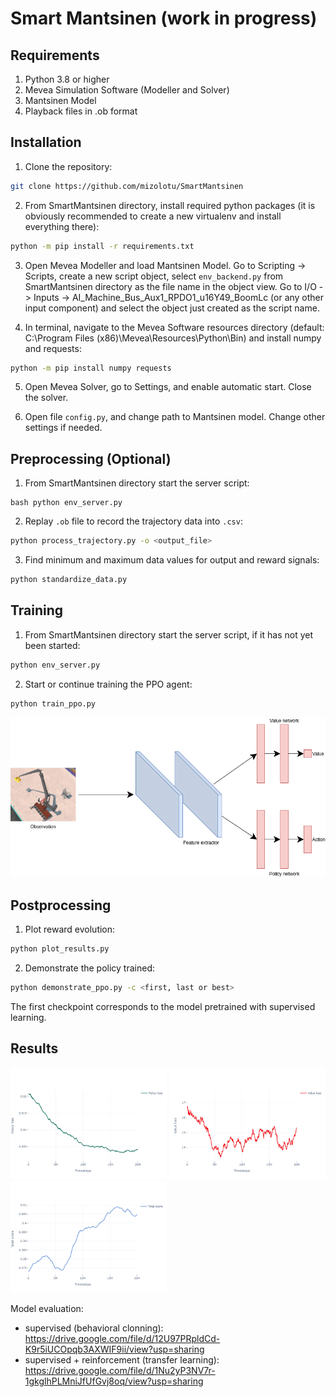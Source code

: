 # Smart Mantsinen (work in progress)

## Requirements

1. Python 3.8 or higher
2. Mevea Simulation Software (Modeller and Solver)
3. Mantsinen Model
4. Playback files in .ob format

## Installation

1. Clone the repository:
```bash
git clone https://github.com/mizolotu/SmartMantsinen
```

2. From SmartMantsinen directory, install required python packages (it is obviously recommended to create a new virtualenv and install everything there):
```bash
python -m pip install -r requirements.txt
```

3. Open Mevea Modeller and load Mantsinen Model. Go to Scripting -> Scripts, create a new script object, select ```env_backend.py``` from SmartMantsinen directory as the file name in the object view. Go to I/O -> Inputs -> AI_Machine_Bus_Aux1_RPDO1_u16Y49_BoomLc (or any other input component) and select the object just created as the script name. 

4. In terminal, navigate to the Mevea Software resources directory (default: C:\Program Files (x86)\Mevea\Resources\Python\Bin) and install numpy and requests:
```bash
python -m pip install numpy requests
```

5. Open Mevea Solver, go to Settings, and enable automatic start. Close the solver.

6. Open file ```config.py```, and change path to Mantsinen model. Change other settings if needed.

## Preprocessing (Optional)

1. From SmartMantsinen directory start the server script: 
```
bash python env_server.py
```
2. Replay ```.ob``` file to record the trajectory data into ```.csv```:
```bash
python process_trajectory.py -o <output_file>
```
3. Find minimum and maximum data values for output and reward signals:
```bash
python standardize_data.py
```

## Training

1. From SmartMantsinen directory start the server script, if it has not yet been started: 
```bash
python env_server.py
```

2. Start or continue training the PPO agent:

```bash
python train_ppo.py
```
<img src="figures/mevea/mantsinen/ppo/model.png"/>

## Postprocessing

1. Plot reward evolution:
 ```bash
python plot_results.py
```
2. Demonstrate the policy trained:
```bash
python demonstrate_ppo.py -c <first, last or best>
```
The first checkpoint corresponds to the model pretrained with supervised learning.

## Results

<img src="figures/mevea/mantsinen/ppo/policy_loss.png" width="250"/> <img src="figures/mevea/mantsinen/ppo/value_loss.png" width="250"/> <img src="figures/mevea/mantsinen/ppo/total_score.png" width="250"/>

Model evaluation:
- supervised (behavioral clonning): https://drive.google.com/file/d/12U97PRpldCd-K9r5iUCOpqb3AXWIF9ii/view?usp=sharing
- supervised + reinforcement (transfer learning): https://drive.google.com/file/d/1Nu2yP3NV7r-1gkglhPLMniJfUfGvj8oq/view?usp=sharing


